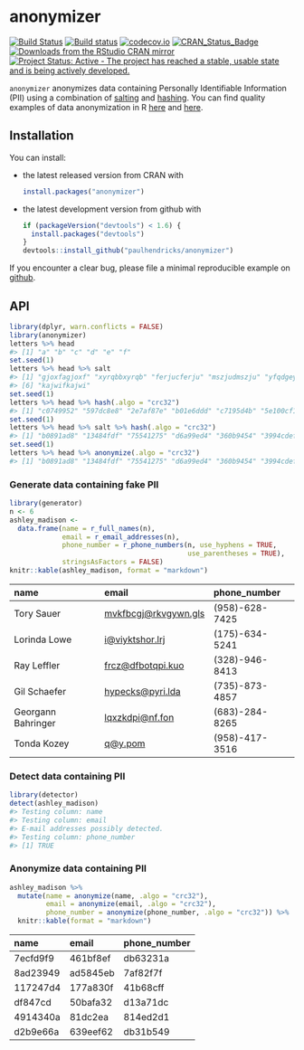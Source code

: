<!-- README.md is generated from README.Rmd. Please edit that file -->
anonymizer
==========

[![Build Status](https://travis-ci.org/paulhendricks/anonymizer.png?branch=master)](https://travis-ci.org/paulhendricks/anonymizer) [![Build status](https://ci.appveyor.com/api/projects/status/qu5j8q9wvit2i3pe/branch/master?svg=true)](https://ci.appveyor.com/project/paulhendricks/anonymizer/branch/master) [![codecov.io](http://codecov.io/github/paulhendricks/anonymizer/coverage.svg?branch=master)](http://codecov.io/github/paulhendricks/anonymizer?branch=master) [![CRAN\_Status\_Badge](http://www.r-pkg.org/badges/version/anonymizer)](http://cran.r-project.org/package=anonymizer) [![Downloads from the RStudio CRAN mirror](http://cranlogs.r-pkg.org/badges/anonymizer)](http://cran.rstudio.com/package=anonymizer) [![Project Status: Active - The project has reached a stable, usable state and is being actively developed.](http://www.repostatus.org/badges/0.1.0/active.svg)](http://www.repostatus.org/#active)

`anonymizer` anonymizes data containing Personally Identifiable Information (PII) using a combination of [salting](https://en.wikipedia.org/wiki/Salt_%28cryptography%29) and [hashing](https://en.wikipedia.org/wiki/Hash_function). You can find quality examples of data anonymization in R [here](http://jangorecki.github.io/blog/2014-11-07/Data-Anonymization-in-R.html) and [here](http://4dpiecharts.com/2011/08/23/anonymising-data/).

Installation
------------

You can install:

-   the latest released version from CRAN with

    ``` r
    install.packages("anonymizer")
    ```

-   the latest development version from github with

    ``` r
    if (packageVersion("devtools") < 1.6) {
      install.packages("devtools")
    }
    devtools::install_github("paulhendricks/anonymizer")
    ```

If you encounter a clear bug, please file a minimal reproducible example on [github](https://github.com/paulhendricks/anonymizer/issues).

API
---

``` r
library(dplyr, warn.conflicts = FALSE)
library(anonymizer)
letters %>% head
#> [1] "a" "b" "c" "d" "e" "f"
set.seed(1)
letters %>% head %>% salt
#> [1] "gjoxfagjoxf" "xyrqbbxyrqb" "ferjucferju" "mszjudmszju" "yfqdgeyfqdg"
#> [6] "kajwifkajwi"
set.seed(1)
letters %>% head %>% hash(.algo = "crc32")
#> [1] "c0749952" "597dc8e8" "2e7af87e" "b01e6ddd" "c7195d4b" "5e100cf1"
set.seed(1)
letters %>% head %>% salt %>% hash(.algo = "crc32")
#> [1] "b0891ad8" "13484fdf" "75541275" "d6a99ed4" "360b9454" "3994cdef"
set.seed(1)
letters %>% head %>% anonymize(.algo = "crc32")
#> [1] "b0891ad8" "13484fdf" "75541275" "d6a99ed4" "360b9454" "3994cdef"
```

### Generate data containing fake PII

``` r
library(generator)
n <- 6
ashley_madison <- 
  data.frame(name = r_full_names(n), 
             email = r_email_addresses(n), 
             phone_number = r_phone_numbers(n, use_hyphens = TRUE, 
                                            use_parentheses = TRUE), 
             stringsAsFactors = FALSE)
knitr::kable(ashley_madison, format = "markdown")
```

| name               | email                  | phone\_number  |
|:-------------------|:-----------------------|:---------------|
| Tory Sauer         | <mvkfbcgj@rkvgywn.gls> | (958)-628-7425 |
| Lorinda Lowe       | <i@viyktshor.lrj>      | (175)-634-5241 |
| Ray Leffler        | <frcz@dfbotqpi.kuo>    | (328)-946-8413 |
| Gil Schaefer       | <hypecks@pyri.lda>     | (735)-873-4857 |
| Georgann Bahringer | <lqxzkdpi@nf.fon>      | (683)-284-8265 |
| Tonda Kozey        | <q@y.pom>              | (958)-417-3516 |

### Detect data containing PII

``` r
library(detector)
detect(ashley_madison)
#> Testing column: name
#> Testing column: email
#> E-mail addresses possibly detected.
#> Testing column: phone_number
#> [1] TRUE
```

### Anonymize data containing PII

``` r
ashley_madison %>% 
  mutate(name = anonymize(name, .algo = "crc32"), 
         email = anonymize(email, .algo = "crc32"), 
         phone_number = anonymize(phone_number, .algo = "crc32")) %>% 
  knitr::kable(format = "markdown")
```

| name     | email    | phone\_number |
|:---------|:---------|:--------------|
| 7ecfd9f9 | 461bf8ef | db63231a      |
| 8ad23949 | ad5845eb | 7af82f7f      |
| 117247d4 | 177a830f | 41b68cff      |
| df847cd  | 50bafa32 | d13a71dc      |
| 4914340a | 81dc2ea  | 814ed2d1      |
| d2b9e66a | 639eef62 | db31b549      |
